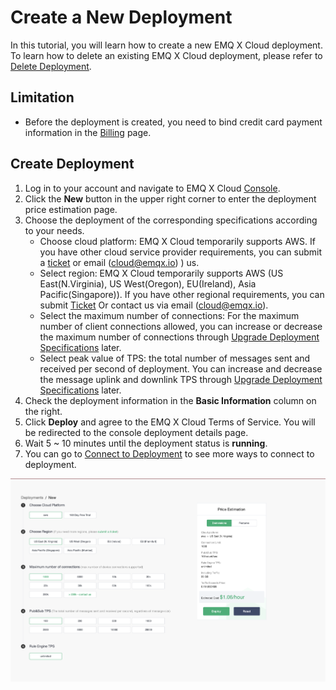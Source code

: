 # Create a New Deployment
In this tutorial, you will learn how to create a new EMQ X Cloud deployment. To learn how to delete an existing EMQ X Cloud deployment, please refer to [Delete Deployment](./delete_deployment.md).

## Limitation

* Before the deployment is created, you need to bind credit card payment information in the [Billing](https://cloud.emqx.io/console/billing/overview) page.

## Create Deployment

1. Log in to your account and navigate to EMQ X Cloud [Console](https://cloud.emqx.io/console/).
2. Click the **New** button in the upper right corner to enter the deployment price estimation page.
3. Choose the deployment of the corresponding specifications according to your needs.
   * Choose cloud platform: EMQ X Cloud temporarily supports AWS. If you have other cloud service provider requirements, you can submit a [ticket](../contact.md) or email (cloud@emqx.io) )  us.
   * Select region: EMQ X Cloud temporarily supports AWS (US East(N.Virginia), US West(Oregon), EU(Ireland), Asia Pacific(Singapore)). If you have other regional requirements, you can submit [Ticket](../contact.md) Or contact us via email (cloud@emqx.io).
   * Select the maximum number of connections: For the maximum number of client connections allowed, you can increase or decrease the maximum number of connections through [Upgrade Deployment Specifications](./upgrade_deployment.md) later.
   * Select peak value of TPS: the total number of messages sent and received per second of deployment. You can increase and decrease the message uplink and downlink TPS through [Upgrade Deployment Specifications](./upgrade_deployment.md) later.
4. Check the deployment information in the **Basic Information** column on the right.
5. Click **Deploy** and agree to the EMQ X Cloud Terms of Service. You will be redirected to the console deployment details page.
6. Wait 5 ~ 10 minutes until the deployment status is **running**.
7. You can go to [Connect to Deployment](../connect_to_deployments/introduction.md) to see more ways to connect to deployment.

![create_deployment](./_assets/calculator.png)
